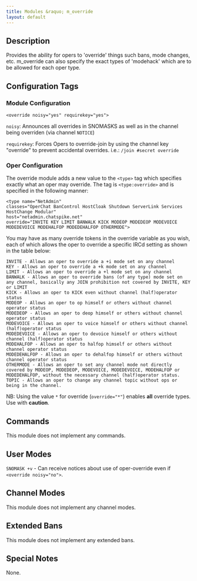 ```yaml
---
title: Modules &raquo; m_override
layout: default
---
```


## Description

Provides the ability for opers to 'override' things such bans, mode changes, etc. 
m_override can also specify the exact types of 'modehack' which are to be allowed for each oper type. 

## Configuration Tags

### Module Configuration

`<override noisy="yes" requirekey="yes">`

`noisy`: Announces all overrides in SNOMASKS as well as in the channel being overriden (via channel `NOTICE`)

`requirekey`: Forces Opers to override-join by using the channel key "override" to prevent accidental overrides. i.e.: `/join #secret override`

### Oper Configuration

The override module adds a new value to the `<type>` tag which specifies exactly what an oper may override. The tag is `<type:override>` and is specified in the following manner:

    <type name="NetAdmin"
    classes="OperChat BanControl HostCloak Shutdown ServerLink Services HostChange Modular"
    host="netadmin.chatspike.net"
    override="INVITE KEY LIMIT BANWALK KICK MODEOP MODEDEOP MODEVOICE MODEDEVOICE MODEHALFOP MODEDEHALFOP OTHERMODE">

You may have as many override tokens in the override variable as you wish, each of which allows the oper to override a specific IRCd setting as shown in the table below:

    INVITE - Allows an oper to override a +i mode set on any channel
    KEY - Allows an oper to override a +k mode set on any channel
    LIMIT - Allows an oper to override a +l mode set on any channel
    BANWALK - Allows an oper to override bans (of any type) mode set on any channel, basically any JOIN prohibition not covered by INVITE, KEY or LIMIT
    KICK - Allows an oper to KICK even without channel (half)operator status
    MODEOP - Allows an oper to op himself or others without channel operator status
    MODEDEOP - Allows an oper to deop himself or others without channel operator status
    MODEVOICE - Allows an oper to voice himself or others without channel (half)operator status
    MODEDEVOICE - Allows an oper to devoice himself or others without channel (half)operator status
    MODEHALFOP - Allows an oper to halfop himself or others without channel operator status
    MODEDEHALFOP - Allows an oper to dehalfop himself or others without channel operator status
    OTHERMODE - Allows an oper to set any channel mode not directly covered by MODEOP, MODEDEOP, MODEVOICE, MODEDEVOICE, MODEHALFOP or MODEDEHALFOP, without the necessary channel (half)operator status.
    TOPIC - Allows an oper to change any channel topic without ops or being in the channel. 

NB: Using the value `*` for override (`override="*"`) enables **all** override types. Use with **caution**.

## Commands

This module does not implement any commands.

## User Modes

`SNOMASK +v` - Can receive notices about use of oper-override even if `<override noisy="no">`. 

## Channel Modes

This module does not implement any channel modes.

## Extended Bans

This module does not implement any extended bans.

## Special Notes

None.
